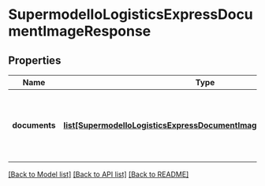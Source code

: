 # SupermodelIoLogisticsExpressDocumentImageResponse

## Properties
Name | Type | Description | Notes
------------ | ------------- | ------------- | -------------
**documents** | [**list[SupermodelIoLogisticsExpressDocumentImageResponseDocuments]**](SupermodelIoLogisticsExpressDocumentImageResponseDocuments.md) | Here you can find all document images from search query | [optional] 

[[Back to Model list]](../README.md#documentation-for-models) [[Back to API list]](../README.md#documentation-for-api-endpoints) [[Back to README]](../README.md)

